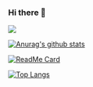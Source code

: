 ### Hi there 👋

<!--
**breewf/breewf** is a ✨ _special_ ✨ repository because its `README.md` (this file) appears on your GitHub profile.

Here are some ideas to get you started:

- 🔭 I’m currently working on ...
- 🌱 I’m currently learning ...
- 👯 I’m looking to collaborate on ...
- 🤔 I’m looking for help with ...
- 💬 Ask me about ...
- 📫 How to reach me: ...
- 😄 Pronouns: ...
- ⚡ Fun fact: ...
-->

![](https://komarev.com/ghpvc/?username=breewf&color=green)

[![Anurag's github stats](https://github-readme-stats.vercel.app/api?username=breewf&count_private=true&show_icons=true&theme=dark)](https://github.com/breewf?tab=repositories)

[![ReadMe Card](https://github-readme-stats.vercel.app/api/pin/?username=breewf&theme=dark&repo=AnimAndView
)](https://github.com/breewf/AnimAndView)

[![Top Langs](https://github-readme-stats.vercel.app/api/top-langs/?username=breewf&theme=dark&layout=compact)](https://github.com/breewf?tab=repositories)
